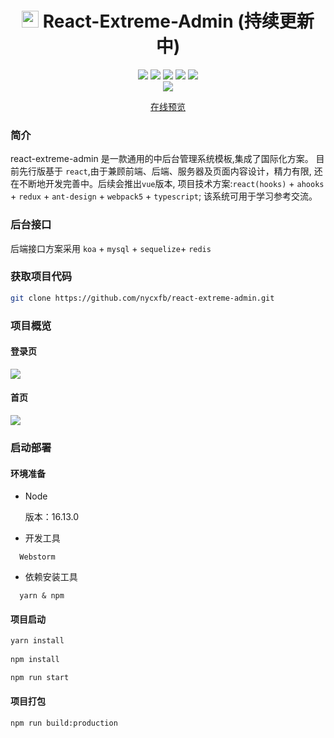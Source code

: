 
<h1 align="center"><img width="27" height="27"  src="http://150.158.155.240/resource/logo.png"> React-Extreme-Admin (持续更新中)</h1>
<p align="center">
 <img src="https://img.shields.io/badge/React-18.2.0-brightgreen.svg"/>
 <img src="https://img.shields.io/badge/ahooks-3.7.5-informational.svg"/>
 <img src="https://img.shields.io/badge/Redux-4.2.0-blueviolet.svg"/>
 <img src="https://img.shields.io/badge/Webpack-5.75.0-green.svg"/>
 <img src="https://img.shields.io/badge/antd-5.1.5-blue.svg"/>
    <br/>
        <img src="https://img.shields.io/badge/Author-nycxfb-orange.svg"/>
</p>

<p align="center">
<a target="_blank" href="http://150.158.155.240/react">在线预览</a>  
</p>


### 简介

react-extreme-admin 是一款通用的中后台管理系统模板,集成了国际化方案。
目前先行版基于 `react`,由于兼顾前端、后端、服务器及页面内容设计，精力有限, 还在不断地开发完善中。后续会推出`vue`版本,
项目技术方案:`react(hooks)` + `ahooks` + `redux` + `ant-design` + `webpack5` + `typescript`;
该系统可用于学习参考交流。


### 后台接口

后端接口方案采用 `koa` + `mysql` + `sequelize`+ `redis`

### 获取项目代码
```bash
git clone https://github.com/nycxfb/react-extreme-admin.git
```

### 项目概览
#### 登录页

<img src="http://150.158.155.240/resource/login.png">

#### 首页

<img src="http://150.158.155.240/resource/shouye.png">

### 启动部署

#### 环境准备
- Node
  
  版本：16.13.0

- 开发工具
```text
  Webstorm
```
- 依赖安装工具
  
```text
  yarn & npm
```

#### 项目启动

```bash
yarn install 
 
npm install
```

```bash
npm run start
```

#### 项目打包
```bash
npm run build:production
```















